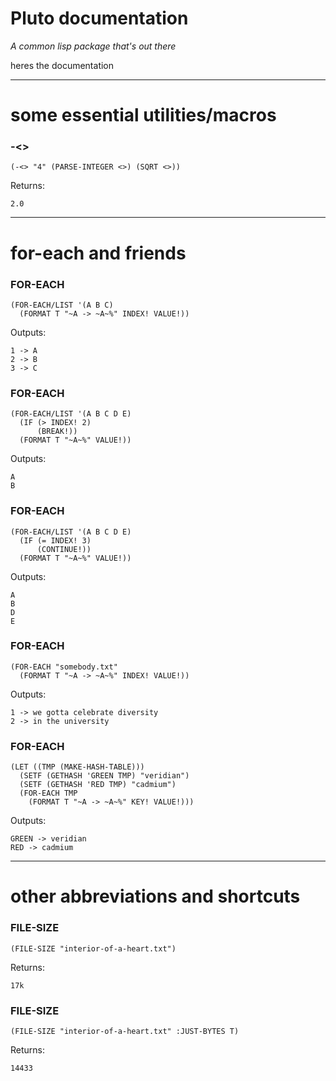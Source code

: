 # Pluto documentation
_A common lisp package that's out there_

heres the documentation

-----

# some essential utilities/macros


### -<>

```
(-<> "4" (PARSE-INTEGER <>) (SQRT <>))
```

Returns:
```
2.0
```


-----

# for-each and friends


### FOR-EACH

```
(FOR-EACH/LIST '(A B C)
  (FORMAT T "~A -> ~A~%" INDEX! VALUE!))
```

Outputs:
```
1 -> A
2 -> B
3 -> C

```


### FOR-EACH

```
(FOR-EACH/LIST '(A B C D E)
  (IF (> INDEX! 2)
      (BREAK!))
  (FORMAT T "~A~%" VALUE!))
```

Outputs:
```
A
B

```


### FOR-EACH

```
(FOR-EACH/LIST '(A B C D E)
  (IF (= INDEX! 3)
      (CONTINUE!))
  (FORMAT T "~A~%" VALUE!))
```

Outputs:
```
A
B
D
E

```


### FOR-EACH

```
(FOR-EACH "somebody.txt"
  (FORMAT T "~A -> ~A~%" INDEX! VALUE!))
```

Outputs:
```
1 -> we gotta celebrate diversity
2 -> in the university

```


### FOR-EACH

```
(LET ((TMP (MAKE-HASH-TABLE)))
  (SETF (GETHASH 'GREEN TMP) "veridian")
  (SETF (GETHASH 'RED TMP) "cadmium")
  (FOR-EACH TMP
    (FORMAT T "~A -> ~A~%" KEY! VALUE!)))
```

Outputs:
```
GREEN -> veridian
RED -> cadmium

```


-----

# other abbreviations and shortcuts


### FILE-SIZE

```
(FILE-SIZE "interior-of-a-heart.txt")
```

Returns:
```
17k
```


### FILE-SIZE

```
(FILE-SIZE "interior-of-a-heart.txt" :JUST-BYTES T)
```

Returns:
```
14433
```

